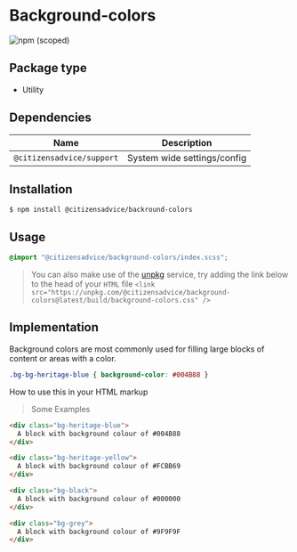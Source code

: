 # Background-colors

![npm (scoped)](https://img.shields.io/npm/v/@citizensadvice/background-colors.svg)

## Package type

- Utility

## Dependencies

| Name                      | Description                 |
| ------------------------- | --------------------------- |
| `@citizensadvice/support` | System wide settings/config |

## Installation

```shell
$ npm install @citizensadvice/backround-colors
```

## Usage

```scss
@import "@citizensadvice/background-colors/index.scss";
```

> You can also make use of the [unpkg](https://unpkg.com) service, try adding the link below to the head of your `HTML` file
> `<link src="https://unpkg.com/@citizensadvice/background-colors@latest/build/background-colors.css" />`

## Implementation

Background colors are most commonly used for filling large blocks of content or areas with a color. 

```scss
.bg-bg-heritage-blue { background-color: #004B88 }
```

How to use this in your HTML markup
> Some Examples
```html
<div class="bg-heritage-blue">
  A block with background colour of #004B88
</div>
```

```html
<div class="bg-heritage-yellow">
  A block with background colour of #FCBB69
</div>
```

```html
<div class="bg-black">
  A block with background colour of #000000
</div>
```

```html
<div class="bg-grey">
  A block with background colour of #9F9F9F
</div>
```


